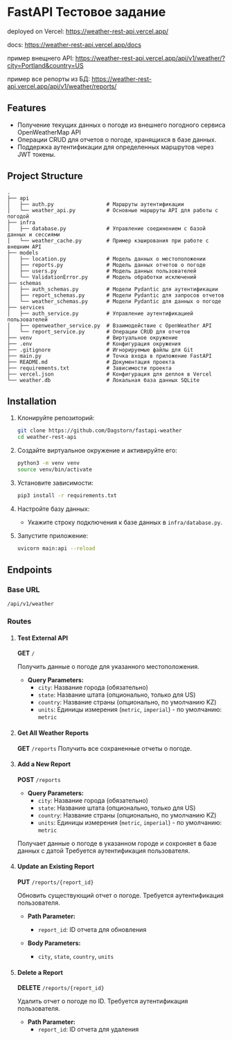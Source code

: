 # FastAPI Тестовое задание

deployed on Vercel: https://weather-rest-api.vercel.app/

docs: https://weather-rest-api.vercel.app/docs

пример внещнего API: https://weather-rest-api.vercel.app/api/v1/weather/?city=Portland&country=US

пример все репорты из БД: https://weather-rest-api.vercel.app/api/v1/weather/reports/

## Features
- Получение текущих данных о погоде из внешнего погодного сервиса OpenWeatherMap API
- Операции CRUD для отчетов о погоде, хранящихся в базе данных.
- Поддержка аутентификации для определенных маршрутов через JWT токены.

## Project Structure
```plaintext
.
├── api
│   ├── auth.py                 # Маршруты аутентификации
│   └── weather_api.py          # Основные маршруты API для работы с погодой
├── infra
│   ├── database.py             # Управление соединением с базой данных и сессиями
│   └── weather_cache.py        # Пример кэширования при работе с внешним API
├── models                      
│   ├── location.py             # Модель данных о местоположении
│   ├── reports.py              # Модель данных отчетов о погоде
│   ├── users.py                # Модель данных пользователей
│   └── ValidationError.py      # Модель обработки исключений
├── schemas
│   ├── auth_schemas.py         # Модели Pydantic для аутентификации
│   ├── report_schemas.py       # Модели Pydantic для запросов отчетов
│   └── weather_schemas.py      # Модели Pydantic для данных о погоде
├── services
│   ├── auth_service.py         # Управление аутентификацией пользователей
│   ├── openweather_service.py  # Взаимодействие с OpenWeather API
│   └── report_service.py       # Операции CRUD для отчетов
├── venv                        # Виртуальное окружение
├── .env                        # Конфигурация окружения
├── .gitignore                  # Игнорируемые файлы для Git
├── main.py                     # Точка входа в приложение FastAPI
├── README.md                   # Документация проекта
├── requirements.txt            # Зависимости проекта
├── vercel.json                 # Конфигурация для деплоя в Vercel
└── weather.db                  # Локальная база данных SQLite
```


## Installation
1. Клонируйте репозиторий:
   ```bash
   git clone https://github.com/Dagstorn/fastapi-weather
   cd weather-rest-api
   ```

2. Создайте виртуальное окружение и активируйте его:
   ```bash
   python3 -m venv venv
   source venv/bin/activate
   ```

3. Установите зависимости:
   ```bash
   pip3 install -r requirements.txt
   ```

4. Настройте базу данных:
   - Укажите строку подключения к базе данных в `infra/database.py`.

5. Запустите приложение:
   ```bash
   uvicorn main:api --reload
   ```

## Endpoints

### Base URL
`/api/v1/weather`

### Routes

1. #### Test External API
    **GET** `/`

    Получить данные о погоде для указанного местоположения.
    - **Query Parameters:**
      - `city`: Название города (обязательно)
      - `state`: Название штата (опционально, только для US)
      - `country`: Название страны (опционально, по умолчанию KZ)
      - `units`: Единицы измерения (`metric`, `imperial`) - по умолчанию: `metric`

2. #### Get All Weather Reports
    **GET** `/reports`
    Получить все сохраненные отчеты о погоде.

3. #### Add a New Report
    **POST** `/reports`
    - **Query Parameters:**
      - `city`: Название города (обязательно)
      - `state`: Название штата (опционально, только для US)
      - `country`: Название страны (опционально, по умолчанию KZ)
      - `units`: Единицы измерения (`metric`, `imperial`) - по умолчанию: `metric`

    Получает данные о погоде в указанном городе и сохроняет в базе данных с датой 
    Требуется аутентификация пользователя.

4. #### Update an Existing Report
    **PUT** `/reports/{report_id}`

    Обновить существующий отчет о погоде. Требуется аутентификация пользователя.

   - **Path Parameter:**
     - `report_id`: ID отчета для обновления

   - **Body Parameters:**
     - `city`, `state`, `country`, `units`

5. #### Delete a Report
    **DELETE** `/reports/{report_id}`

    Удалить отчет о погоде по ID. Требуется аутентификация пользователя.

   - **Path Parameter:**
     - `report_id`: ID отчета для удаления


